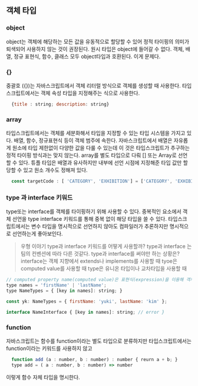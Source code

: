## 객체 타입
### object
object는 객체에 해당하는 모든 값을 유동적으로 할당할 수 있어 정적 타이핑의 의미가 퇴색되어 사용하지 않는 것이 권장된다.
원시 타입은 object에 들어갈 수 없다.
객체, 배열, 정규 표현식, 함수, 클래스 모두 object타입과 호환된다. 이게 문제다.
### {}
중괄호 ({})는 자바스크립트에서 객체 리터럴 방식으로 객체를 생성할 때 사용한다. 
타입스크립트에서는 객체 속성 타입을 지정해주는 식으로 사용한다.
```javascript
  {title : string; description: string}
```
### array
타입스크립트에서는 객체를 세분화해서 타입을 지정할 수 있는 타입 시스템을 가지고 있다. 
배열, 함수, 정규표현식 등이 객체 범주에 속한다.
자바스크립트에서 배열은 자유롭게 원소에 타입 제한없이 다양한 값을 다룰 수 있는데 이 것은 타입스크립트가 추구하는 정적 타이핑 방식과는 맞지 않는다.
array를 별도 타입으로 다뤄 [] 또는 Array로 선언할 수 있다.
튜플 타입은 배열과 유사하지만 내부에 선언 시점에 지정해준 타입 값만 할당할 수 있고 원소 개수도 정해져 있다.
```javascript
  const targetCode : [ 'CATEGORY', 'EXHIBITION'] = ['CATEGORY', 'EXHIBITION'] // 이거만 가능 원소 개수 추가 불가능 
```
### type 과 interface 키워드
type또는 interface를 객체를 타이핑하기 위해 사용할 수 있다.
중복적인 요소에서 객체 선언을 type interface 키워드를 통해 중복 없이 해당 타입을 쓸 수 있다.
타입스크립트에서는 변수 타입을 명시적으로 선언하지 않아도 컴파일러가 추론하지만 명시적으로 선언하는게 좋아보인다.

> 우형 이야기 
> type과 interface 키워드를 어떻게 사용할까?
> type과 interface 는 팀의 컨벤션에 따라 다른 것같다.
> type과 interface를 써야만 하는 상황은?
> interface는 객체 지향에서 extends나 implements를 사용할 때 
> tyoe은 computed value를 사용할 때
> type은 유니온 타입이나 교차타입을 사용할 때 

```javascript
// computed property name(computed value)은 표현식(expression)을 이용해 객체의 key 값을 정의하는 문법이다.
type names = 'firstName' | 'lastName';
type NameTypes = { [key in names]: string; }

const yk: NameTypes = { firstName: 'yuki', lastName: 'kim' };

interface NameInterface { [key in names]: string; // error }
```
### function 
자바스크립트는 함수를 function이라는 별도 타입으로 분류하지만 타입스크립트에서는 function이라는 키워드를 사용하지 않고
```javascript
  function add (a : number, b : number) : number { reurn a + b; } 
  type add = ( a : number, b : number) => number 
```
이렇게 함수 자체 타입을 명시한다.
